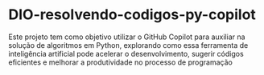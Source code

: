# DIO-resolvendo-codigos-py-copilot
Este projeto tem como objetivo utilizar o GitHub Copilot para auxiliar na solução de algoritmos em Python, explorando como essa ferramenta de inteligência artificial pode acelerar o desenvolvimento, sugerir códigos eficientes e melhorar a produtividade no processo de programação

